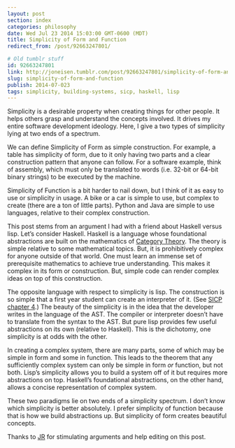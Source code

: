 ```yaml
---
layout: post
section: index
categories: philosophy
date: Wed Jul 23 2014 15:03:00 GMT-0600 (MDT)
title: Simplicity of Form and Function
redirect_from: /post/92663247801/

# Old tumblr stuff
id: 92663247801
link: http://joneisen.tumblr.com/post/92663247801/simplicity-of-form-and-function
slug: simplicity-of-form-and-function
publish: 2014-07-023
tags: simplicity, building-systems, sicp, haskell, lisp
---
```



Simplicity is a desirable property when creating things for other people. It helps others grasp and understand the concepts involved. It drives my entire software development ideology. Here, I give a two types of simplicity lying at two ends of a spectrum.

We can define Simplicity of Form as simple construction. For example, a table has simplicity of form, due to it only having two parts and a clear construction pattern that anyone can follow. For a software example, think of assembly, which must only be translated to words (i.e. 32-bit or 64-bit binary strings) to be executed by the machine.

Simplicity of Function is a bit harder to nail down, but I think of it as easy to use or simplicity in usage. A bike or a car is simple to use, but complex to create (there are a ton of little parts). Python and Java are simple to use languages, relative to their complex construction.

This post stems from an argument I had with a friend about Haskell versus lisp. Let’s consider Haskell. Haskell is a language whose foundational abstractions are built on the mathematics of [Category Theory](http://en.wikipedia.org/wiki/Category_theory). The theory is simple relative to some mathematical topics. But, it is prohibitively complex for anyone outside of that world. One must learn an immense set of prerequisite mathematics to achieve true understanding. This makes it complex in its form or construction. But, simple code can render complex ideas on top of this construction.

The opposite language with respect to simplicity is lisp. The construction is so simple that a first year student can create an interpreter of it. (See [SICP](http://mitpress.mit.edu/sicp/) [chapter 4](http://mitpress.mit.edu/sicp/full-text/book/book-Z-H-25.html#%_chap_4).) The beauty of the simplicity is in the idea that the developer writes in the language of the AST. The compiler or interpreter doesn’t have to translate from the syntax to the AST. But pure lisp provides few useful abstractions on its own (relative to Haskell). This is the dichotomy, one simplicity is at odds with the other.

In creating a complex system, there are many parts, some of which may be simple in form and some in function. This leads to the theorem that any sufficiently complex system can only be simple in form *or* function, but not both. Lisp’s simplicity allows you to build a system off of it but requires more abstractions on top. Haskell’s foundational abstractions, on the other hand, allows a concise representation of complex system.

These two paradigms lie on two ends of a simplicity spectrum. I don’t know which simplicity is better absolutely. I prefer simplicity of function because that is how we build abstractions up. But simplicity of form creates beautiful concepts.

Thanks to [JR](http://twitter.com/runningskull) for stimulating arguments and help editing on this post.

